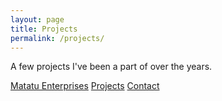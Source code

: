 ```yaml
---
layout: page
title: Projects
permalink: /projects/
---
```


A few projects I've been a part of over the years. 

<a href="{{ site.baseurl }}/matatu_enterprises/">Matatu Enterprises</a>
<a href="{{ site.baseurl }}/projects/">Projects</a>
<a href="{{ site.baseurl }}/contact/">Contact</a>

